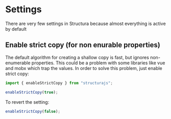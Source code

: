 # Settings

There are very few settings in Structura because almost everything is active by default

## Enable strict copy (for non enurable properties)

The default algorithm for creating a shallow copy is fast, but ignores non-enumerable properties. This could be a problem with some libraries like vue and mobx which trap the values. In order to solve this problem, just enable strict copy:

```typescript
import { enableStrictCopy } from "structurajs";

enableStrictCopy(true); 
```

To revert the setting:

```typescript
enableStrictCopy(false); 
```
